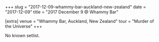 +++
slug = "2017-12-09-whammy-bar-auckland-new-zealand"
date = "2017-12-09"
title = "2017 December 9 @ Whammy Bar"

[extra]
venue = "Whammy Bar, Auckland, New Zealand"
tour = "Murder of the Universe"
+++

No known setlist.
